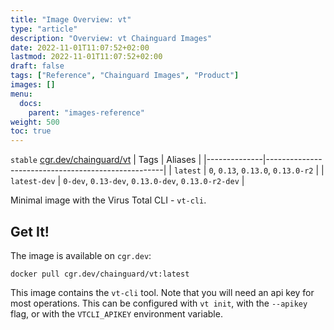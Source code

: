 ```yaml
---
title: "Image Overview: vt"
type: "article"
description: "Overview: vt Chainguard Images"
date: 2022-11-01T11:07:52+02:00
lastmod: 2022-11-01T11:07:52+02:00
draft: false
tags: ["Reference", "Chainguard Images", "Product"]
images: []
menu:
  docs:
    parent: "images-reference"
weight: 500
toc: true
---
```


`stable` [cgr.dev/chainguard/vt](https://github.com/chainguard-images/images/tree/main/images/vt)
| Tags         | Aliases                                            |
|--------------|----------------------------------------------------|
| `latest`     | `0`, `0.13`, `0.13.0`, `0.13.0-r2`                 |
| `latest-dev` | `0-dev`, `0.13-dev`, `0.13.0-dev`, `0.13.0-r2-dev` |



Minimal image with the Virus Total CLI - `vt-cli`.

## Get It!

The image is available on `cgr.dev`:

```
docker pull cgr.dev/chainguard/vt:latest
```

This image contains the `vt-cli` tool.
Note that you will need an api key for most operations.
This can be configured with `vt init`, with the `--apikey` flag, or with the `VTCLI_APIKEY` environment variable.

